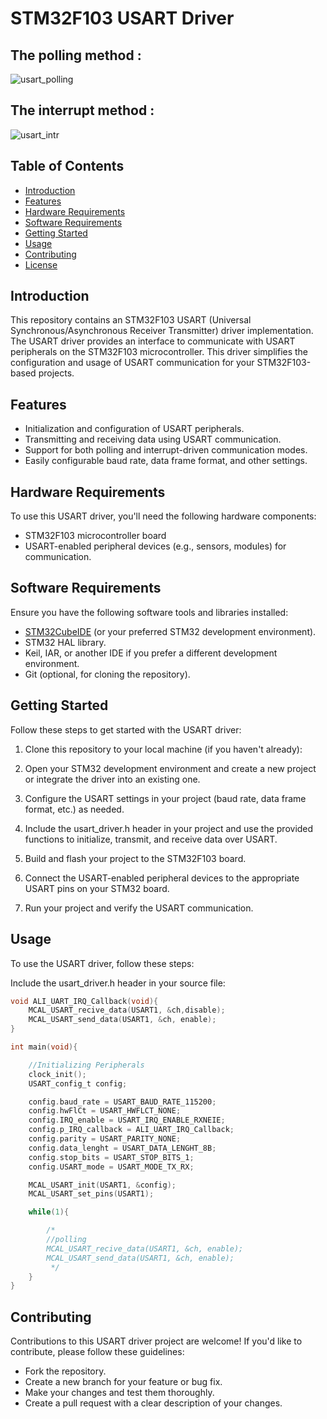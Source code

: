 # STM32F103 USART Driver

## The polling method :

![usart_polling](https://github.com/aliabooof/embedded_System_Online_Diploma/assets/62174374/810779a8-890d-401c-9f16-a754c7f5196b)

## The interrupt method :

![usart_intr](https://github.com/aliabooof/embedded_System_Online_Diploma/assets/62174374/f95a72d2-fda3-4a34-aef5-e5bda02da89e)

## Table of Contents

- [Introduction](#introduction)
- [Features](#features)
- [Hardware Requirements](#hardware-requirements)
- [Software Requirements](#software-requirements)
- [Getting Started](#getting-started)
- [Usage](#usage)
- [Contributing](#contributing)
- [License](#license)

## Introduction

This repository contains an STM32F103 USART (Universal Synchronous/Asynchronous Receiver Transmitter) driver implementation. The USART driver provides an interface to communicate with USART peripherals on the STM32F103 microcontroller. This driver simplifies the configuration and usage of USART communication for your STM32F103-based projects.

## Features

- Initialization and configuration of USART peripherals.
- Transmitting and receiving data using USART communication.
- Support for both polling and interrupt-driven communication modes.
- Easily configurable baud rate, data frame format, and other settings.

## Hardware Requirements

To use this USART driver, you'll need the following hardware components:

- STM32F103 microcontroller board 
- USART-enabled peripheral devices (e.g., sensors, modules) for communication.

## Software Requirements

Ensure you have the following software tools and libraries installed:

- [STM32CubeIDE](https://www.st.com/en/development-tools/stm32cubeide.html) (or your preferred STM32 development environment).
- STM32 HAL library.
- Keil, IAR, or another IDE if you prefer a different development environment.
- Git (optional, for cloning the repository).

## Getting Started

Follow these steps to get started with the USART driver:

1. Clone this repository to your local machine (if you haven't already):

2. Open your STM32 development environment and create a new project or integrate the driver into an existing one.

3. Configure the USART settings in your project (baud rate, data frame format, etc.) as needed.

4. Include the usart_driver.h header in your project and use the provided functions to initialize, transmit, and receive data over USART.

5. Build and flash your project to the STM32F103 board.

6. Connect the USART-enabled peripheral devices to the appropriate USART pins on your STM32 board.

5. Run your project and verify the USART communication.

## Usage
To use the USART driver, follow these steps:

Include the usart_driver.h header in your source file:

```c
void ALI_UART_IRQ_Callback(void){
	MCAL_USART_recive_data(USART1, &ch,disable);
	MCAL_USART_send_data(USART1, &ch, enable);
}

int main(void){

	//Initializing Peripherals
	clock_init();
	USART_config_t config;

	config.baud_rate = USART_BAUD_RATE_115200;
	config.hwFlCt = USART_HWFLCT_NONE;
	config.IRQ_enable = USART_IRQ_ENABLE_RXNEIE;
	config.p_IRQ_callback = ALI_UART_IRQ_Callback;
	config.parity = USART_PARITY_NONE;
	config.data_lenght = USART_DATA_LENGHT_8B;
	config.stop_bits = USART_STOP_BITS_1;
	config.USART_mode = USART_MODE_TX_RX;

	MCAL_USART_init(USART1, &config);
	MCAL_USART_set_pins(USART1);

	while(1){

		/*
		//polling
		MCAL_USART_recive_data(USART1, &ch, enable);
		MCAL_USART_send_data(USART1, &ch, enable);
		 */
	}
}
```
## Contributing
Contributions to this USART driver project are welcome! If you'd like to contribute, please follow these guidelines:

- Fork the repository.
- Create a new branch for your feature or bug fix.
- Make your changes and test them thoroughly.
- Create a pull request with a clear description of your changes.
